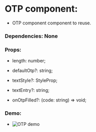 # OTP component:
 - OTP component component to reuse.

### Dependencies: None

### Props:
 - length: number;

 - defaultOtp?: string;

 - textStyle?: StyleProp<TextStyle>;

 - textEntry?: string;

 - onOtpFilled?: (code: string) => void;

### Demo:
 - ![OTP demo](https://i.imgur.com/0wlEgAm.gif)

